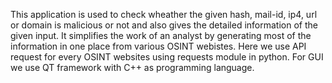 This application is used to check wheather the given hash, mail-id, ip4, url or domain is malicious or not and also gives the detailed information of the given input.
It simplifies the work of an analyst by generating most of the information in one place from various OSINT webistes. 
Here we use API request for every OSINT websites using requests module in python.
For GUI we use QT framework with C++ as programming language.

